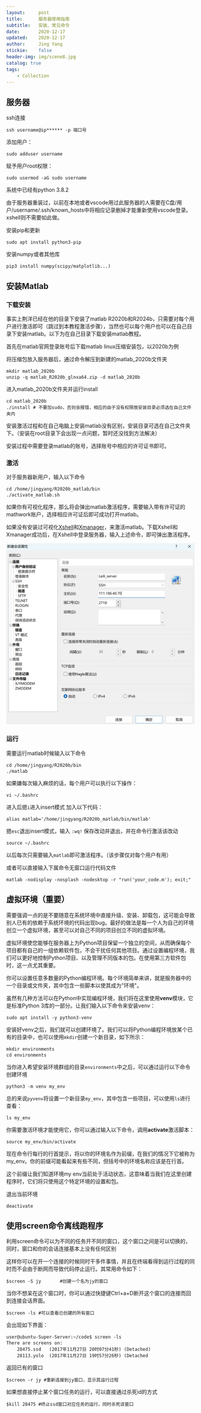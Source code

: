 ```yaml
---
layout:     post
title:      服务器使用指南
subtitle:   安装、常见命令
date:       2020-12-17
updated:    2020-12-17
author:     Jing Yang
stickie:    false
header-img: img/scene8.jpg
catalog: true
tags:
    - Collection	
---
```


## 服务器

ssh连接

```
ssh username@ip****** -p 端口号
```

添加用户：

```
sudo adduser username
```

赋予用户root权限：

```
sudo usermod -aG sudo username
```

系统中已经有python 3.8.2

由于服务器重装过，以前在本地或者vscode用过此服务器的人需要在C盘/用户/username/.ssh/known_hosts中将相应记录删掉才能重新使用vscode登录。xshell则不需要如此做。

安装pip和更新

```
sudo apt install python3-pip
```

安装numpy或者其他库

```
pip3 install numpy(scipy/matplotlib...)
```

## 安装Matlab

### 下载安装 

事实上荆洋已经在他的目录下安装了matlab R2020b和R2024b，只需要对每个用户进行激活即可（跳过到本教程激活步骤），当然也可以每个用户也可以在自己目录下安装matlab。以下为在自己目录下载安装matlab教程。

首先在matlab官网登录账号后下载matlab linux压缩安装包，以2020b为例

将压缩包放入服务器后，通过命令解压到新建的matlab_2020b文件夹

```
mkdir matlab_2020b
unzip -q matlab_R2020b_glnxa64.zip -d matlab_2020b
```

进入matlab_2020b文件夹并运行install

```
cd matlab_2020b
./install # 不要加sudo，否则会报错，相应的由于没有权限故安装目录必须选在自己文件夹内
```

安装激活过程和在自己电脑上安装matlab没有区别，安装目录可选在自己文件夹下。（安装在root目录下会出现一点问题，暂时还没找到方法解决）

安装过程中需要登录matlab的账号，选择账号中相应的许可证书即可。

### 激活

对于服务器新用户，输入以下命令

```
cd /home/jingyang/R2020b_matlab/bin
./activate_matlab.sh
```

如果你有可视化程序，那么将会弹出matlab激活程序，需要输入带有许可证的mathwork账户，选择相应许可证后即可成功打开matlab。

如果没有安装过可视化[Xshell](https://www.netsarang.com/en/xshell/)和[Xmanager](https://www.netsarang.com/en/xmanager/)，来激活matlab。下载Xshell和Xmanager成功后，在Xshell中登录服务器，输入上述命令，即可弹出激活程序。

![Xshell_Xmanager](\img\post_img\Guidance_server_1.png)

### 运行

需要运行matlab时候输入以下命令

```
cd /home/jingyang/R2020b/bin
./matlab
```

如果嫌每次输入麻烦的话，每个用户可以执行以下操作：

```
vi ~/.bashrc
```

进入后摁`i`进入insert模式 加入以下代码：

```
alias matlab='/home/jingyang/R2020b_matlab/bin/matlab'
```

摁`esc`退出insert模式，输入 `:wq!` 保存改动并退出，并在命令行激活该改动

```
source ~/.bashrc
```

以后每次只需要输入`matlab`即可激活程序。（该步骤仅对每个用户有用）

或者可以直接输入下属命令无窗口运行代码文件

```
matlab -nodisplay -nosplash -nodesktop -r "run('your_code.m'); exit;"
```

## 虚拟环境（重要）

需要强调一点的是不要随意在系统环境中直接升级、安装、卸载包，这可能会导致别人已有的依赖于系统环境的代码出现bug。最好的做法是每一个人为自己的环境创立一个虚拟环境，甚至可以对自己不同的项目创立不同的虚拟环境。

虚拟环境使您能够在服务器上为Python项目保留一个独立的空间，从而确保每个项目都有自己的一组依赖软件包，不会干扰任何其他项目。通过设置编程环境，我们可以更好地控制Python项目、以及管理不同版本的包。在使用第三方软件包时，这一点尤其重要。

你可以设置任意多数量的Python编程环境。每个环境简单来讲，就是服务器中的一个目录或文件夹，其中包含一些脚本以使其成为"环境"。

虽然有几种方法可以在Python中实现编程环境，我们将在这里使用**venv**模块，它是标准Python 3库的一部分。让我们输入以下命令来安装venv：

```
sudo apt install -y python3-venv
```

安装好venv之后，我们就可以创建环境了。我们可以将Python编程环境放某个已有的目录中，也可以使用`mkdir`创建一个新目录，如下所示：

```
mkdir environments
cd environments
```

当你进入希望安装环境群组的目录`environments`中之后，可以通过运行以下命令创建环境

```
python3 -m venv my_env
```

总的来说`pyvenv`将设置一个新目录`my_env`，其中包含一些项目，可以使用`ls`进行查看：

```
ls my_env
```

你需要激活环境才能使用它，你可以通过输入以下命令，调用**activate**激活脚本：

```
source my_env/bin/activate
```

现在命令行每行的行首提示，将以你的环境名作为前缀，在我们的情况下它被称为my_env。你的前缀可能看起来有些不同，但括号中的环境名称应该是在行首。

这个前缀让我们知道环境my env当前处于活动状态，这意味着当我们在这里创建程序时，它们将只使用这个特定环境的设置和包。

退出当前环境

```
deactivate
```

## 使用screen命令离线跑程序

利用screen命令可以为不同的任务开不同的窗口，这个窗口之间是可以切换的，同时，窗口和你的会话连接基本上没有任何区别

这样你可以在开一个连接的时候同时干多件事情，并且在终端看得到运行过程的同时而不会由于断网而导致代码停止运行。其常用命令如下：

```
$screen -S jy       #创建一个名为jy的窗口
```

当你不想呆在这个窗口时，你可以通过快捷键Ctrl+a+D断开这个窗口的连接而回到连接会话界面。

```
$screen -ls #可以查看已创建的所有窗口
```

会出现如下界面：

```
user@ubuntu-Super-Server:~/code$ screen -ls
There are screens on:
	28475.ssd	(2017年11月27日 20时07分41秒)	(Detached)
	28113.yolo	(2017年11月27日 19时57分26秒)	(Detached
```

返回已有的窗口

```text
$screen -r jy #重新连接到jy窗口，显示其运行过程
```

如果想直接停止某个窗口任务的运行，可以直接通过杀死id的方式

```
$kill 28475 #终止ssd窗口对应任务的运行，同时杀死该窗口
```


